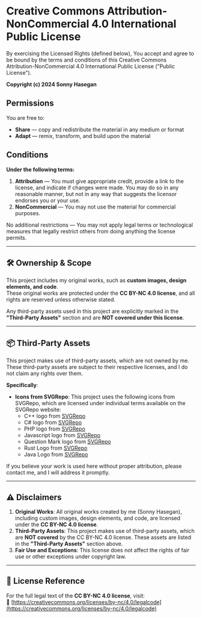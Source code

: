 # Creative Commons Attribution-NonCommercial 4.0 International Public License

By exercising the Licensed Rights (defined below), You accept and agree to be bound by the terms and conditions of this Creative Commons Attribution-NonCommercial 4.0 International Public License ("Public License").  

**Copyright (c) 2024 Sonny Hasegan**  

## Permissions
You are free to:  
- **Share** — copy and redistribute the material in any medium or format  
- **Adapt** — remix, transform, and build upon the material  

## Conditions
**Under the following terms:**  
1. **Attribution** — You must give appropriate credit, provide a link to the license, and indicate if changes were made. You may do so in any reasonable manner, but not in any way that suggests the licensor endorses you or your use.  
2. **NonCommercial** — You may not use the material for commercial purposes.  

No additional restrictions — You may not apply legal terms or technological measures that legally restrict others from doing anything the license permits.  

---

## 🛠️ Ownership & Scope
This project includes my original works, such as **custom images, design elements, and code**.  
These original works are protected under the **CC BY-NC 4.0 license**, and all rights are reserved unless otherwise stated.  

Any third-party assets used in this project are explicitly marked in the **"Third-Party Assets"** section and are **NOT covered under this license**.  

---

## 📦 Third-Party Assets
This project makes use of third-party assets, which are not owned by me. These third-party assets are subject to their respective licenses, and I do not claim any rights over them.  

**Specifically**:  
- **Icons from SVGRepo**: This project uses the following icons from SVGRepo, which are licensed under individual terms available on the SVGRepo website:  
  - C++ logo from [SVGRepo](https://www.svgrepo.com/show/341723/cplusplus.svg)
  - C# logo from [SVGRepo](https://www.svgrepo.com/show/373533/csharp2.svg)
  - PHP logo from [SVGRepo](https://www.svgrepo.com/show/373969/php2.svg)
  - Javascript logo from [SVGRepo](https://www.svgrepo.com/show/349419/javascript.svg)
  - Question Mark logo from [SVGRepo](https://www.svgrepo.com/show/421575/question-mark.svg)
  - Rust Logo from [SVGRepo](https://www.svgrepo.com/show/372942/rust.svg)
  - Java Logo from [SVGRepo](https://www.svgrepo.com/show/353924/java.svg)

If you believe your work is used here without proper attribution, please contact me, and I will address it promptly.  

---

## ⚠️ Disclaimers  
1. **Original Works**: All original works created by me (Sonny Hasegan), including custom images, design elements, and code, are licensed under the **CC BY-NC 4.0 license**.  
2. **Third-Party Assets**: This project makes use of third-party assets, which are **NOT covered** by the CC BY-NC 4.0 license. These assets are listed in the **"Third-Party Assets"** section above.  
3. **Fair Use and Exceptions**: This license does not affect the rights of fair use or other exceptions under copyright law.  

---

## 📜 License Reference  
For the full legal text of the **CC BY-NC 4.0 license**, visit:  
🔗 [https://creativecommons.org/licenses/by-nc/4.0/legalcode](https://creativecommons.org/licenses/by-nc/4.0/legalcode)  

